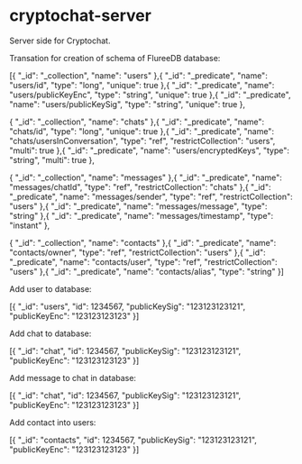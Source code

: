 # cryptochat-server

Server side for Cryptochat.

Transation for creation of schema of FlureeDB database:

[{
 "_id": "_collection",
 "name": "users"
},{
    "_id": "_predicate",
    "name": "users/id",
    "type": "long",
    "unique": true
},{
    "_id": "_predicate",
    "name": "users/publicKeyEnc",
    "type": "string",
    "unique": true
},{
    "_id": "_predicate",
    "name": "users/publicKeySig",
    "type": "string",
    "unique": true
},

{
 "_id": "_collection",
 "name": "chats"
},{
    "_id": "_predicate",
    "name": "chats/id",
    "type": "long",
    "unique": true
},{
    "_id": "_predicate",
    "name": "chats/usersInConversation",
    "type": "ref",
    "restrictCollection": "users",
    "multi": true
},{
    "_id": "_predicate",
    "name": "users/encryptedKeys",
    "type": "string",
    "multi": true
},

{
 "_id": "_collection",
 "name": "messages"
},{
    "_id": "_predicate",
    "name": "messages/chatId",
    "type": "ref",
    "restrictCollection": "chats"
},{
    "_id": "_predicate",
    "name": "messages/sender",
    "type": "ref",
    "restrictCollection": "users"
},{
    "_id": "_predicate",
    "name": "messages/message",
    "type": "string"
},{
    "_id": "_predicate",
    "name": "messages/timestamp",
    "type": "instant"
},

{
 "_id": "_collection",
 "name": "contacts"
},{
    "_id": "_predicate",
    "name": "contacts/owner",
    "type": "ref",
    "restrictCollection": "users"
},{
    "_id": "_predicate",
    "name": "contacts/user",
    "type": "ref",
    "restrictCollection": "users"
},{
    "_id": "_predicate",
    "name": "contacts/alias",
    "type": "string"
}]

Add user to database:

[{
  "_id":  "users",
  "id":   1234567,
  "publicKeySig": "123123123121",
  "publicKeyEnc": "123123123123"
}]

Add chat to database:

[{
  "_id": "chat",
  "id":   1234567,
  "publicKeySig": "123123123121",
  "publicKeyEnc": "123123123123"
}]

Add message to chat in database:

[{
  "_id": "chat",
  "id":   1234567,
  "publicKeySig": "123123123121",
  "publicKeyEnc": "123123123123"
}]

Add contact into users:

[{
  "_id":      "contacts",
  "id":   1234567,
  "publicKeySig": "123123123121",
  "publicKeyEnc": "123123123123"
}]
